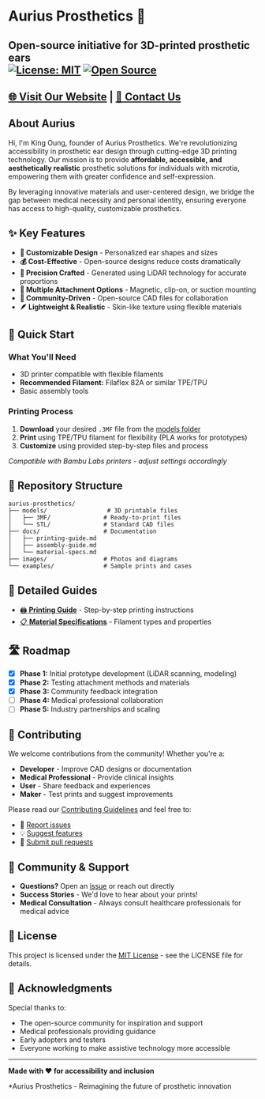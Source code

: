 # Aurius Prosthetics 🦻
**Open-source initiative for 3D-printed prosthetic ears**   
[![License: MIT](https://img.shields.io/badge/License-MIT-yellow.svg)](https://opensource.org/licenses/MIT)
[![Open Source](https://badges.frapsoft.com/os/v1/open-source.svg?v=103)](https://opensource.org/)
--- 
[🌐 Visit Our Website](aurius.tw) | [📧 Contact Us](aurius.king@gmail.com)
---

## About Aurius

Hi, I'm King Oung, founder of Aurius Prosthetics. We're revolutionizing accessibility in prosthetic ear design through cutting-edge 3D printing technology. Our mission is to provide **affordable, accessible, and aesthetically realistic** prosthetic solutions for individuals with microtia, empowering them with greater confidence and self-expression.

By leveraging innovative materials and user-centered design, we bridge the gap between medical necessity and personal identity, ensuring everyone has access to high-quality, customizable prosthetics.

## ✨ Key Features

- **🎨 Customizable Design** - Personalized ear shapes and sizes
- **💰 Cost-Effective** - Open-source designs reduce costs dramatically
- **📐 Precision Crafted** - Generated using LiDAR technology for accurate proportions
- **🧲 Multiple Attachment Options** - Magnetic, clip-on, or suction mounting
- **🤝 Community-Driven** - Open-source CAD files for collaboration
- **🪶 Lightweight & Realistic** - Skin-like texture using flexible materials

## 🚀 Quick Start

### What You'll Need
- 3D printer compatible with flexible filaments
- **Recommended Filament:** Filaflex 82A or similar TPE/TPU
- Basic assembly tools

### Printing Process
1. **Download** your desired `.3MF` file from the [models folder](./models)
2. **Print** using TPE/TPU filament for flexibility (PLA works for prototypes)
3. **Customize** using provided step-by-step files and process

*Compatible with Bambu Labs printers - adjust settings accordingly*

## 📁 Repository Structure

```
aurius-prosthetics/
├── models/                 # 3D printable files
│   ├── 3MF/               # Ready-to-print files
│   └── STL/               # Standard CAD files
├── docs/                  # Documentation
│   ├── printing-guide.md
│   ├── assembly-guide.md
│   └── material-specs.md
├── images/                # Photos and diagrams
└── examples/              # Sample prints and cases
```

## 📖 Detailed Guides

- [🖨️ **Printing Guide**](./docs/printing-guide.md) - Step-by-step printing instructions
- [📋 **Material Specifications**](./docs/material-specs.md) - Filament types and properties

## 🛣️ Roadmap

- [x] **Phase 1:** Initial prototype development (LiDAR scanning, modeling)
- [x] **Phase 2:** Testing attachment methods and materials
- [x] **Phase 3:** Community feedback integration
- [ ] **Phase 4:** Medical professional collaboration
- [ ] **Phase 5:** Industry partnerships and scaling

## 🤝 Contributing

We welcome contributions from the community! Whether you're a:
- **Developer** - Improve CAD designs or documentation
- **Medical Professional** - Provide clinical insights
- **User** - Share feedback and experiences
- **Maker** - Test prints and suggest improvements

Please read our [Contributing Guidelines](CONTRIBUTING.md) and feel free to:
- 🐛 [Report issues](../../issues)
- 💡 [Suggest features](../../issues)
- 🔄 [Submit pull requests](../../pulls)

## 💬 Community & Support

- **Questions?** Open an [issue](../../issues) or reach out directly
- **Success Stories** - We'd love to hear about your prints!
- **Medical Consultation** - Always consult healthcare professionals for medical advice

## 📄 License

This project is licensed under the [MIT License](LICENSE) - see the LICENSE file for details.

## 🙏 Acknowledgments

Special thanks to:
- The open-source community for inspiration and support
- Medical professionals providing guidance
- Early adopters and testers
- Everyone working to make assistive technology more accessible

---

**Made with ❤️ for accessibility and inclusion**

*Aurius Prosthetics - Reimagining the future of prosthetic innovation
